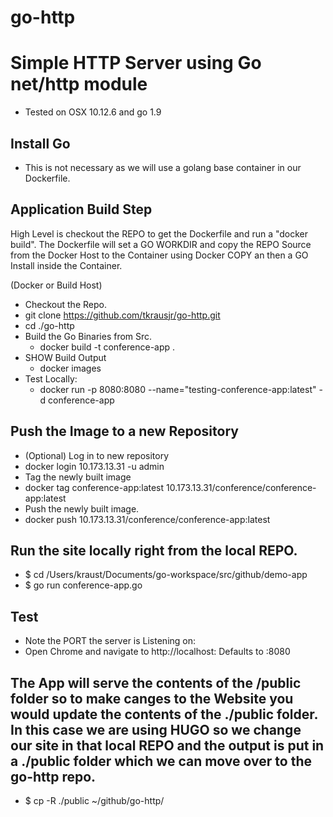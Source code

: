 # go-http

# Simple HTTP Server using Go net/http module
* Tested on OSX 10.12.6 and go 1.9

## Install Go
* This is not necessary as we will use a golang base container in our Dockerfile.

## Application Build Step
High Level is checkout the REPO to get the Dockerfile and run a "docker build". The Dockerfile will set a GO WORKDIR and copy the REPO Source from the Docker Host to the Container using Docker COPY an
then a GO Install inside the Container.

(Docker or Build Host)
* Checkout the Repo.
 * git clone https://github.com/tkrausjr/go-http.git
 * cd ./go-http
* Build the Go Binaries from Src.
  * docker build -t conference-app .
* SHOW Build Output
  * docker images
* Test Locally:
  * docker run -p 8080:8080 --name="testing-conference-app:latest" -d conference-app


## Push the Image to a new Repository
* (Optional) Log in to new repository
 * docker login 10.173.13.31 -u admin
* Tag the newly built image
 * docker tag conference-app:latest 10.173.13.31/conference/conference-app:latest
* Push the newly built image.
 * docker push 10.173.13.31/conference/conference-app:latest


## Run the site locally right from the local REPO.
* $ cd /Users/kraust/Documents/go-workspace/src/github/demo-app
* $ go run conference-app.go

## Test
* Note the PORT the server is Listening on:
* Open Chrome and navigate to http://localhost:<port>  Defaults to :8080 

## The App will serve the contents of the /public folder so to make canges to the Website you would update the contents of the ./public folder. In this case we are using HUGO so we change our site in that local REPO and the output is put in a ./public folder which we can move over to the go-http repo.
* $ cp -R ./public ~/github/go-http/
